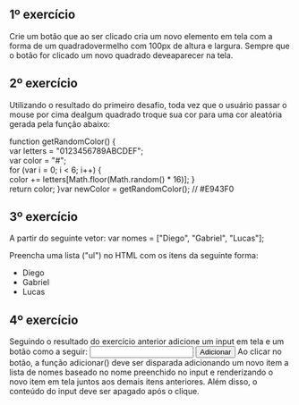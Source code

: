 <h2>1º exercício</h2>
Crie um botão que ao ser clicado cria um novo elemento em tela com a forma de um quadradovermelho com 100px de altura e largura. Sempre que o botão for clicado um novo quadrado deveaparecer na tela.

<h2>2º exercício</h2>
Utilizando o resultado do primeiro desafio, toda vez que o usuário passar o mouse por cima dealgum quadrado troque sua cor para uma cor aleatória gerada pela função abaixo:

function getRandomColor() {  
var letters = "0123456789ABCDEF";  
var color = "#";  
for (var i = 0; i < 6; i++) {    
color += letters[Math.floor(Math.random() * 16)];
}  
return color;
}var newColor = getRandomColor(); // #E943F0

<h2>3º exercício</h2>
A partir do seguinte vetor:
var nomes = ["Diego", "Gabriel", "Lucas"];

Preencha uma lista ("ul") no HTML com os itens da seguinte forma:
<ul>
<li>Diego</li>
<li>Gabriel</li>
<li>Lucas</li>
</ul>

<h2>4º exercício</h2>
Seguindo o resultado do exercício anterior adicione um input em tela e um botão como a seguir:
<input type="text" name="nome">
<button onClick="adicionar()">Adicionar</button>
Ao clicar no botão, a função adicionar() deve ser disparada adicionando um novo item a lista de
nomes baseado no nome preenchido no input e renderizando o novo item em tela juntos aos demais itens anteriores. Além disso, o conteúdo do input deve ser apagado após o clique.
